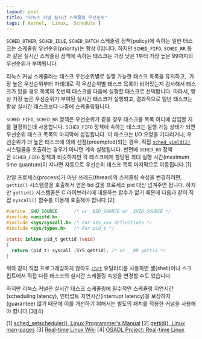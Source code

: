 ```yaml
---
layout: post
title: "리눅스 커널 실시간 스케줄링 우선순위"
tags: [ Kernel,  Linux,  Schedule ]
---
```


`SCHED_OTHER`, `SCHED_IDLE`, `SCHED_BATCH` 스케줄링 정책(policy)에 속하는 일반 태스크는 스케줄링 우선순위(priority)는 항상 0입니다. 하지만 `SCHED_FIFO`, `SCHED_RR` 등과 같은 실시간 스케줄링 정책에 속하는 태스크는 가장 낮은 1부터 가장 높은 99까지의 우선순위가 부여됩니다.

리눅스 커널 스케줄러는 태스크 우선순위별로 실행 가능한 태스크 목록을 유지하고,  가장 높은 우선순위부터 차례대로 각 우선순위별 태스크 목록이 비어있는지 검사해서 태스크가 있을 경우 목록의 첫번째 태스크를 다음에 실행할 태스크로 선택합니다. 따라서, 항상 가장 높은 우선순위가 부여된 실시간 태스크가 실행되고, 결과적으로 일반 태스크는 항상 실시간 태스크보다 나중에 스케줄링됩니다.

`SCHED_FIFO`, `SCHED_RR` 정책은 우선순위가 같을 경우 태스크를 목록 어디에 삽입할 지를 결정하는데 사용합니다. `SCHED_FIFO` 정책에 속하는 태스크는 실행 가능 상태가 되면 우선순위 태스크 목록의 마지막에 삽입됩니다. 이 태스크는 I/O 요청을 기다리거나, 우선순위가 더 높은 태스크에 의해 선점(preempted)되는 경우, 직접 [`sched_yield(2)`](http://www.kernel.org/doc/man-pages/online/pages/man2/sched_yield.2.html) 시스템콜을 호출하는 경우가 아니면 계속 실행됩니다. 반면에 `SCHED_RR` 정책은 `SCHED_FIFO` 정책과 비슷하지만 각 태스크에게 할당된 최대 실행 시간(maximum time quantum)이 지나면 자동으로 우선순위 태스크 목록 마지막으로 이동됩니다.[1]

만일 프로세스(process)가 아닌 쓰레드(thread)의 스케줄링 속성을 변경하려면, `gettid()` 시스템콜을 호출해서 얻은 tid 값을 프로세스 pid 대신 넘겨주면 됩니다. 하지만 `gettid()` 시스템콜은 C 라이브러리에 대응하는 함수가 없기 때문에 다음과 같이 직접 `syscall()` 함수를 이용해 호출해야 합니다.[2]

```c
#define _GNU_SOURCE      /* or _BSD_SOURCE or _SVID_SOURCE */
#include <unistd.h>
#include <sys/syscall.h> /* For SYS_xxx definitions */
#include <sys/types.h>   /* For pid_t */

static inline pid_t gettid (void)
{
  return (pid_t) syscall (SYS_gettid); /* or __NR_gettid */
}
```

위와 같이 직접 프로그래밍하지 않아도 [`chrt`](http://linux.die.net/man/1/chrt) 유틸리티를 사용하면 셸(shell)이나 스크립트에서 직접 다른 태스크의 실시간 스케줄링 속성을 변경할 수도 있습니다.

하지만 리눅스 커널은 실시간 태스크 스케줄링에 필수적인 스케쥴링 지연시간(scheduling latency), 인터럽트 지연시간(interrupt latency)을 보장하지(guarantee) 않기 때문에 이를 개선하기 위해서는 별도의 패치를 적용한 커널을 사용해야 합니다.[3][4]

[1] [sched\_setscheduler(), Linux Programmer's Manual](http://www.kernel.org/doc/man-pages/online/pages/man2/sched_setscheduler.2.html)
 [2] [gettid(), Linux man-pages](http://www.kernel.org/doc/man-pages/online/pages/man2/gettid.2.html)
 [3] [Real-time Linux Wiki](https://rt.wiki.kernel.org/)
 [4] [OSADL Project: Real-time Linux](https://www.osadl.org/Realtime-Linux.projects-realtime-linux.0.html)
